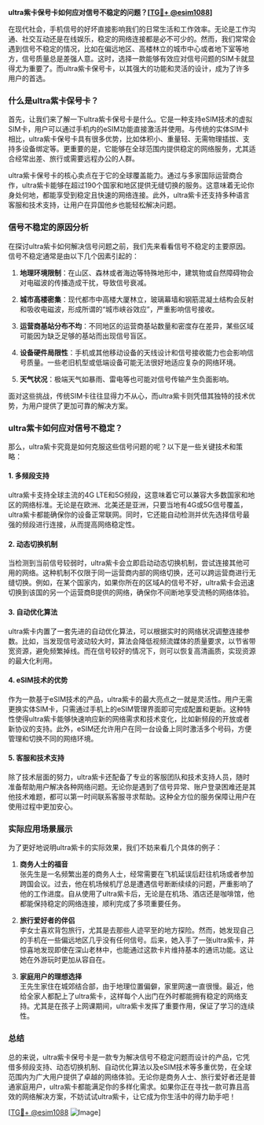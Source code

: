 **ultra紫卡保号卡如何应对信号不稳定的问题？[[TG💪+ @esim1088](https://t.me/s/esim1088)]**

在现代社会，手机信号的好坏直接影响我们的日常生活和工作效率。无论是工作沟通、社交互动还是在线娱乐，稳定的网络连接都是必不可少的。然而，我们常常会遇到信号不稳定的情况，比如在偏远地区、高楼林立的城市中心或者地下室等地方，信号质量总是差强人意。这时，选择一款能够有效应对信号问题的SIM卡就显得尤为重要了。而ultra紫卡保号卡，以其强大的功能和灵活的设计，成为了许多用户的首选。

### **什么是ultra紫卡保号卡？**

首先，让我们来了解一下ultra紫卡保号卡是什么。它是一种支持eSIM技术的虚拟SIM卡，用户可以通过手机内的eSIM功能直接激活并使用。与传统的实体SIM卡相比，ultra紫卡保号卡具有很多优势，比如体积小、重量轻、无需物理插拔、支持多设备绑定等。更重要的是，它能够在全球范围内提供稳定的网络服务，尤其适合经常出差、旅行或需要远程办公的人群。

ultra紫卡保号卡的核心卖点在于它的全球覆盖能力。通过与多家国际运营商合作，ultra紫卡能够在超过190个国家和地区提供无缝切换的服务。这意味着无论你身处何地，都能享受到稳定且快速的网络连接。此外，ultra紫卡还支持多种语言客服和技术支持，让用户在异国他乡也能轻松解决问题。

### **信号不稳定的原因分析**

在探讨ultra紫卡如何解决信号问题之前，我们先来看看信号不稳定的主要原因。信号不稳定通常是由以下几个因素引起的：

1. **地理环境限制**：在山区、森林或者海边等特殊地形中，建筑物或自然障碍物会对电磁波的传播造成干扰，导致信号衰减。
   
2. **城市高楼密集**：现代都市中高楼大厦林立，玻璃幕墙和钢筋混凝土结构会反射和吸收电磁波，形成所谓的“城市峡谷效应”，严重影响信号接收。
   
3. **运营商基站分布不均**：不同地区的运营商基站数量和密度存在差异，某些区域可能因为缺乏足够的基站而出现信号盲区。
   
4. **设备硬件局限性**：手机或其他移动设备的天线设计和信号接收能力也会影响信号质量。一些老旧机型或低端设备可能无法很好地适应复杂的网络环境。

5. **天气状况**：极端天气如暴雨、雷电等也可能对信号传输产生负面影响。

面对这些挑战，传统SIM卡往往显得力不从心，而ultra紫卡则凭借其独特的技术优势，为用户提供了更加可靠的解决方案。

### **ultra紫卡如何应对信号不稳定？**

那么，ultra紫卡究竟是如何克服这些信号问题的呢？以下是一些关键技术和策略：

#### **1. 多频段支持**

ultra紫卡支持全球主流的4G LTE和5G频段，这意味着它可以兼容大多数国家和地区的网络标准。无论是在欧洲、北美还是亚洲，只要当地有4G或5G信号覆盖，ultra紫卡都能确保你的设备正常联网。同时，它还能自动检测并优先选择信号最强的频段进行连接，从而提高网络稳定性。

#### **2. 动态切换机制**

当检测到当前信号较弱时，ultra紫卡会立即启动动态切换机制，尝试连接其他可用的网络。这种机制不仅限于同一运营商内部的网络切换，还可以跨运营商进行无缝切换。例如，在某个国家内，如果你所在的区域A的信号不好，ultra紫卡会迅速切换到该国的另一个运营商B提供的网络，确保你不间断地享受流畅的网络体验。

#### **3. 自动优化算法**

ultra紫卡内置了一套先进的自动优化算法，可以根据实时的网络状况调整连接参数。比如，当发现信号波动较大时，算法会降低视频流媒体的质量要求，以节省带宽资源，避免频繁掉线。而在信号较好的情况下，则可以恢复高清画质，实现资源的最大化利用。

#### **4. eSIM技术的优势**

作为一款基于eSIM技术的产品，ultra紫卡的最大亮点之一就是灵活性。用户无需更换实体SIM卡，只需通过手机上的eSIM管理界面即可完成配置和更新。这种特性使得ultra紫卡能够快速响应新的网络需求和技术变化，比如新频段的开放或者新协议的支持。此外，eSIM还允许用户在同一台设备上同时激活多个号码，方便管理和切换不同的网络环境。

#### **5. 客服和技术支持**

除了技术层面的努力，ultra紫卡还配备了专业的客服团队和技术支持人员，随时准备帮助用户解决各种网络问题。无论你是遇到了信号异常、账户登录困难还是其他技术难题，都可以第一时间联系客服寻求帮助。这种全方位的服务保障让用户在使用过程中更加安心。

### **实际应用场景展示**

为了更好地说明ultra紫卡的实际效果，我们不妨来看几个具体的例子：

1. **商务人士的福音**  
张先生是一名频繁出差的商务人士，经常需要在飞机延误后赶往机场或者参加跨国会议。过去，他在机场候机厅总是遭遇信号断断续续的问题，严重影响了他的工作进度。自从使用了ultra紫卡后，无论是在机场、酒店还是咖啡馆，他都能保持稳定的网络连接，顺利完成了多项重要任务。

2. **旅行爱好者的伴侣**  
李女士喜欢背包旅行，尤其是去那些人迹罕至的地方探险。然而，她发现自己的手机在一些偏远地区几乎没有任何信号。后来，她入手了一张ultra紫卡，并惊喜地发现即使在深山老林中，也能通过这款卡片维持基本的通讯功能。这让她在外游玩时更加从容自在。

3. **家庭用户的理想选择**  
王先生家住在城郊结合部，由于地理位置偏僻，家里网速一直很慢。最近，他给全家人都配上了ultra紫卡，这样每个人出门在外时都能拥有稳定的网络支持。尤其是在孩子上网课期间，ultra紫卡发挥了重要作用，保证了学习的连续性。

### **总结**

总的来说，ultra紫卡保号卡是一款专为解决信号不稳定问题而设计的产品，它凭借多频段支持、动态切换机制、自动优化算法以及eSIM技术等多重优势，在全球范围内为广大用户提供了卓越的网络体验。无论你是商务人士、旅行爱好者还是普通家庭用户，ultra紫卡都能满足你的多样化需求。如果你正在寻找一款可靠且高效的网络解决方案，不妨试试ultra紫卡，让它成为你生活中的得力助手吧！

[[TG💪+ @esim1088](https://t.me/s/esim1088) ![Image](https://i.postimg.cc/4NQfJmqS/Snipaste-2025-05-13-00-14-12.png)]